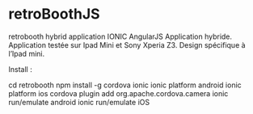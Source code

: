 # retroBoothJS
retrobooth hybrid application IONIC AngularJS
Application hybride.
Application testée sur Ipad Mini et Sony Xperia Z3.
Design spécifique à l’Ipad mini.

Install :

cd retrobooth
npm install -g cordova ionic
ionic platform android
ionic platform ios
cordova plugin add org.apache.cordova.camera
ionic run/emulate android
ionic run/emulate iOS 